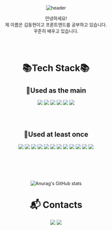 <div align="center"> 

![header](https://capsule-render.vercel.app/api?type=waving&color=black&height=300&text=Welcome&desc=Meerkat's%20GitHub&descAlign=63&descAlignY=65&fontSize=90&animation=twinkling&fontColor=000000)
 <br/>
  
  안녕하세요! <br/>
  제 이름은 김동현이고 프론트엔드를 공부하고 있습니다. <br/>
  꾸준히 배우고 있습니다. <br/>
  
  <br/><br/>
  
# 📚Tech Stack📚
  
## 📙Used as the main
  
  <img src="https://img.shields.io/badge/html5-E34F26?style=for-the-badge&logo=html5&logoColor=black">
  <img src="https://img.shields.io/badge/css3-1572B6?style=for-the-badge&logo=css3&logoColor=black">
  <img src="https://img.shields.io/badge/javascript-F7DF1E?style=for-the-badge&logo=javascript&logoColor=black">
  <img src="https://img.shields.io/badge/react-61DAFB?style=for-the-badge&logo=react&logoColor=black">
  <img src="https://img.shields.io/badge/JAVA-007396?style=for-the-badge&logo=java&logoColor=white">
  <img src="https://img.shields.io/badge/github-181717?style=for-the-badge&logo=github&logoColor=black">
  
 <br/><br/>
  
## 📒Used at least once
  <img src="https://img.shields.io/badge/vue.js-4FC08D?style=for-the-badge&logo=vuedotjs&logoColor=black">
  <img src="https://img.shields.io/badge/redux-764ABC?style=for-the-badge&logo=redux&logoColor=black">
  <img src="https://img.shields.io/badge/Spring-6DB33F?style=for-the-badge&logo=Spring&logoColor=white">
  <img src="https://img.shields.io/badge/spring%20boot-6DB33F?style=for-the-badge&logo=springboot&logoColor=white">
  <img src="https://img.shields.io/badge/Node.js-339933?style=for-the-badge&logo=nodedotjs&logoColor=black">
  <img src="https://img.shields.io/badge/koa-33333D?style=for-the-badge&logo=koa&logoColor=black">
  <img src="https://img.shields.io/badge/Express.js-000000?style=for-the-badge&logo=express&logoColor=black">
  <img src="https://img.shields.io/badge/mysql-4479A1?style=for-the-badge&logo=mysql&logoColor=white">
  <img src="https://img.shields.io/badge/mongodb-47A248?style=for-the-badge&logo=mongodb&logoColor=black">
  <img src="https://img.shields.io/badge/amazon%20ec2-FF9900?style=for-the-badge&logo=amazonec2&logoColor=black">
  <img src="https://img.shields.io/badge/ubuntu-E95420?style=for-the-badge&logo=ubuntu&logoColor=black">
  <img src="https://img.shields.io/badge/jira-0052CC?style=for-the-badge&logo=jirasoftware&logoColor=black">

<br/><br/><br/><br/>

![Anurag's GitHub stats](https://github-readme-stats.vercel.app/api?username=dtc03003&show_icons=true&theme=transparent)

# :mailbox_with_mail: Contacts
  <a href="https://velog.io/@dtc03003"><img src="https://img.shields.io/badge/velog-20C997?style=for-the-badge&logo=velog&logoColor=black"></a>
  <a href="mailto:dtc030030@gmail.com"><img src="https://img.shields.io/badge/Gmail-d14836?style=for-the-badge&logo=Gmail&logoColor=white&link=dtc030030@gmail.com"/></a>
  
</div>
